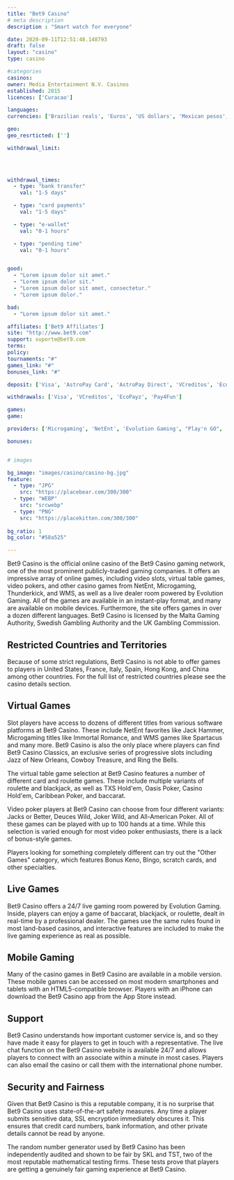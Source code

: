 ```yaml
---
title: "Bet9 Casino"
# meta description
description : "Smart watch for everyone"

date: 2020-09-11T12:51:48.148793
draft: false
layout: "casino" 
type: casino

#categories
casinos: 
owner: Media Entertainment N.V. Casinos
established: 2015
licences: ['Curacao']

languages: 
currencies: ['Brazilian reals', 'Euros', 'US dollars', 'Mexican pesos', 'Chilean pesos']

geo: 
geo_resrticted: ['']

withdrawal_limit:

  
  

withdrawal_times:
  - type: "bank transfer"
    val: "1-5 days"

  - type: "card payments"
    val: "1-5 days"

  - type: "e-wallet"
    val: "0-1 hours"

  - type: "pending time"
    val: "0-1 hours"


good:
  - "Lorem ipsum dolor sit amet."
  - "Lorem ipsum dolor sit."
  - "Lorem ipsum dolor sit amet, consectetur."
  - "Lorem ipsum dolor."

bad:
  - "Lorem ipsum dolor sit amet."

affiliates: ['Bet9 Affiliates']
site: "http://www.bet9.com"
support: suporte@bet9.com
terms:
policy:
tournaments: "#"
games_link: "#"
bonuses_link: "#"

deposit: ['Visa', 'AstroPay Card', 'AstroPay Direct', 'VCreditos', 'EcoPayz', 'Pay4Fun', 'Boleto', 'Transferencia Bancaria Local']

withdrawals: ['Visa', 'VCreditos', 'EcoPayz', 'Pay4Fun']

games: 
game:

providers: ['Microgaming', 'NetEnt', 'Evolution Gaming', "Play'n GO", 'Blueprint Gaming', 'Betsoft', 'iSoftBet', 'Genii', 'VIVO Gaming', 'Casino Technology', 'Patagonia Entertainment']

bonuses:


# images

bg_image: "images/casino/casino-bg.jpg"  
feature:
  - type: "JPG" 
    src: "https://placebear.com/300/300"
  - type: "WEBP"
    src: "srcwebp"
  - type: "PNG"
    src: "https://placekitten.com/300/300"  
 
bg_ratio: 1 
bg_color: "#58a525"  

---
```


Bet9 Casino is the official online casino of the Bet9 Casino gaming network, one of the most prominent publicly-traded gaming companies. It offers an impressive array of online games, including video slots, virtual table games, video pokers, and other casino games from NetEnt, Microgaming, Thunderkick, and WMS, as well as a live dealer room powered by Evolution Gaming. All of the games are available in an instant-play format, and many are available on mobile devices. Furthermore, the site offers games in over a dozen different languages. Bet9 Casino is licensed by the Malta Gaming Authority, Swedish Gambling Authority and the UK Gambling Commission.

## Restricted Countries and Territories
Because of some strict regulations, Bet9 Casino is not able to offer games to players in United States, France, Italy, Spain, Hong Kong, and China among other countries. For the full list of restricted countries please see the casino details section.

## Virtual Games
Slot players have access to dozens of different titles from various software platforms at Bet9 Casino. These include NetEnt favorites like Jack Hammer, Microgaming titles like Immortal Romance, and WMS games like Spartacus and many more. Bet9 Casino is also the only place where players can find Bet9 Casino Classics, an exclusive series of progressive slots including Jazz of New Orleans, Cowboy Treasure, and Ring the Bells.

The virtual table game selection at Bet9 Casino features a number of different card and roulette games. These include multiple variants of roulette and blackjack, as well as TXS Hold'em, Oasis Poker, Casino Hold'em, Caribbean Poker, and baccarat.

Video poker players at Bet9 Casino can choose from four different variants: Jacks or Better, Deuces Wild, Joker Wild, and All-American Poker. All of these games can be played with up to 100 hands at a time. While this selection is varied enough for most video poker enthusiasts, there is a lack of bonus-style games.

Players looking for something completely different can try out the "Other Games" category, which features Bonus Keno, Bingo, scratch cards, and other specialties.

## Live Games
Bet9 Casino offers a 24/7 live gaming room powered by Evolution Gaming. Inside, players can enjoy a game of baccarat, blackjack, or roulette, dealt in real-time by a professional dealer. The games use the same rules found in most land-based casinos, and interactive features are included to make the live gaming experience as real as possible.

## Mobile Gaming
Many of the casino games in Bet9 Casino are available in a mobile version. These mobile games can be accessed on most modern smartphones and tablets with an HTML5-compatible browser. Players with an iPhone can download the Bet9 Casino app from the App Store instead.

## Support
Bet9 Casino understands how important customer service is, and so they have made it easy for players to get in touch with a representative. The live chat function on the Bet9 Casino website is available 24/7 and allows players to connect with an associate within a minute in most cases. Players can also email the casino or call them with the international phone number.

## Security and Fairness
Given that Bet9 Casino is this a reputable company, it is no surprise that Bet9 Casino uses state-of-the-art safety measures. Any time a player submits sensitive data, SSL encryption immediately obscures it. This ensures that credit card numbers, bank information, and other private details cannot be read by anyone.

The random number generator used by Bet9 Casino has been independently audited and shown to be fair by SKL and TST, two of the most reputable mathematical testing firms. These tests prove that players are getting a genuinely fair gaming experience at Bet9 Casino.